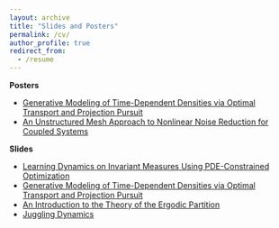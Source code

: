```yaml
---
layout: archive
title: "Slides and Posters"
permalink: /cv/
author_profile: true
redirect_from:
  - /resume
---
```


**Posters** 

* [Generative Modeling of Time-Dependent Densities via Optimal Transport and Projection Pursuit](https://github.com/jrbotvinick/jrbotvinick.github.io/files/13468414/Dynamic_PPMM_Poster_Full.pdf)
* [An Unstructured Mesh Approach to Nonlinear Noise Reduction for Coupled Systems](https://github.com/jrbotvinick/jrbotvinick.github.io/files/13468417/RIPS_AFRL_poster.pdf)

**Slides**

* [Learning Dynamics on Invariant Measures Using PDE-Constrained Optimization](https://github.com/jrbotvinick/jrbotvinick.github.io/files/13468383/Jonah.Botvinick-Greenhouse.NNP.Slides.pdf)
* [Generative Modeling of Time-Dependent Densities via Optimal Transport and Projection Pursuit](https://github.com/jrbotvinick/jrbotvinick.github.io/files/13468387/SIAM_DS_2023.2.pdf)
* [An Introduction to the Theory of the Ergodic Partition](https://github.com/jrbotvinick/jrbotvinick.github.io/files/13468391/Thesis_Talk.pdf)
* [Juggling Dynamics](https://github.com/jrbotvinick/jrbotvinick.github.io/files/13468412/juggling_webinar.pdf)



